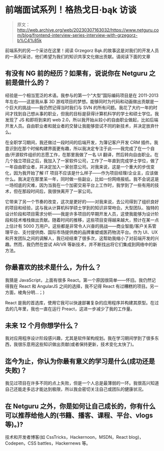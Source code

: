 # 前端面试系列！格热戈日·bąk 访谈

> 原文：<http://web.archive.org/web/20230307163032/https://www.netguru.com/blog/frontend-interview-series-interview-with-grzegorz-b%C4%85k>

 前端系列的另一个采访在这里！阅读 Grzegorz Bąk.的故事这是对我们的开发人员的一系列采访，他们希望为我们的知识共享文化做出贡献。请阅读下面的文章

## **有没有 NG 前的经历？如果有，说说你在 Netguru 之前是做什么的？**

经验是一个相当宽泛的术语。我参与的第一个“大型”国际编码项目是在 2011-2013 年左右——这是我从事 3D 游戏项目的梦想。能够同时为代码和动画做出贡献是一个巨大的挑战——我仍然记得当时我们与 SVN 的所有问题。我花了大约一年的时间才找到自己想从事的职业，但我的目标是获得计算机科学的学士和硕士学位。我发现了 JS 和即将到来的 web 2.0，所以我开始从较小的自由职业做起，比如后端开发人员。自由职业者和就业者的交替让我能够尝试不同的新技术，并决定放弃什么。

在全职学习期间，我还做过一段时间的后端开发，为簿记客户开发 CRM 插件。我意识到在那个时候构建界面更有趣，所以我决定专注于此——我完成了在一个自由/开源软件组织的志愿工作，在那里我做了一名 UI 翻译，然后转向自由职业。在几个独立项目之后，我加入了一家软件公司，工作了一年直到完成学士学位，做了一年自由职业者，并决定加入一家创意公司。对我来说，这是一个重大的步伐变化，因为我开始了解 IT 项目不应该是什么样子——作为项目经理/企业主，应该做什么。我决定在那里呆一年，同时做一些副业，比如一份网络报纸。我不会说这是一场彻底的灾难，因为当我在一个加密交易平台上工作时，我学到了一些有用的技术，但在那段时间后，我很快离开了一家公司。

它带来了另一个节奏的改变，这次是更好的——对我来说，去公司得到了组织良好的项目和经验，这与我从计算机科学硕士学到的知识非常吻合。大型团队、独特的设计阶段和项目需求分析——我是许多项目的早期开发人员，这使我能够为设计阶段和技术堆栈做出贡献。随着时间的推移，这些项目变得越来越大，预计在某一点上估计有 5000 万用户。这些都是非常令人兴奋的挑战——商业智能/客户关系管理平台、支付提供商、国际市场提供商的品牌重塑或医药物流平台。作为 UI、UX 和开发团队之间的调解人，我已经结束了很多次，这帮助我缩小了对前端开发的兴趣。然而，我仍然在尝试 AR/VR 等新技术，并不断找出将它们集成到网络中的新方法。

## **你最喜欢的技术是什么，为什么？**

我猜是 JavaScript，上面有很多 React。第一个原因很简单——怀旧。我仍然记得我在 React 和 AngularJS 之间的选择，我不记得 React 有过糟糕的项目。另一方面，棱角分明...；)

React 是我的首选库，使用它我可以快速部署复杂的应用程序并构建其原型。在过去的几年里，我也一直在运行 Preact，这进一步减少了我的工作量。

## **未来 12 个月你想学什么？**

我对应用程序设计阶段感兴趣，尤其是软件架构规划。我在学习期间学到了很多东西，我很乐意用这些知识做出贡献(或者保持更新，技术变化太快了)。

## 迄今为止，你认为你最有意义的学习是什么(成功还是失败)？

我见过项目在许多不同的点上失败，但是一个人总是最薄弱的一环。我很高兴知道自己还能走多远才能达到极限，所以我会密切关注自己或团队的健康状况。

## **在 Netguru 之外，你是如何让自己成长的，你有什么可以推荐给他人的(书籍、播客、课程、平台、vlogs 等)。)?**

技术和开发者博客(如 CssTricks，Hackernoon，MSDN，React blog)，Codepen，CSS battles，Hackernews 等。
